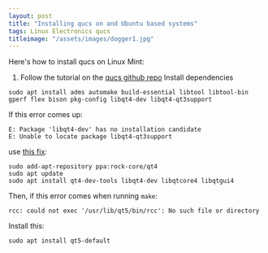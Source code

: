 ```yaml
---
layout: post
title: "Installing qucs on and Ubuntu based systems"
tags: Linux Electronics qucs
titleimage: "/assets/images/dogger1.jpg"
---
```


Here's how to install qucs on Linux Mint:

1. Follow the tutorial on the [qucs github repo](https://github.com/Qucs/qucs)
Install dependencies
```
sudo apt install adms automake build-essential libtool libtool-bin gperf flex bison pkg-config libqt4-dev libqt4-qt3support
```
If this error comes up:
```
E: Package 'libqt4-dev' has no installation candidate
E: Unable to locate package libqt4-qt3support
```
use [this fix](https://askubuntu.com/questions/1274134/cannot-install-qt-4-on-ubuntu-20-04-quite-universal-circuit-simulator-qucs):
```
sudo add-apt-repository ppa:rock-core/qt4
sudo apt update
sudo apt install qt4-dev-tools libqt4-dev libqtcore4 libqtgui4
```
Then, if this error comes when running `make`:
```
rcc: could not exec '/usr/lib/qt5/bin/rcc': No such file or directory
```
Install this:
```
sudo apt install qt5-default
```
